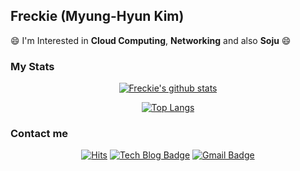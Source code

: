 ## Freckie (Myung-Hyun Kim)

😄 I'm Interested in **Cloud Computing**, **Networking** and also **Soju** 😄

### My Stats

<div align=center>

  [![Freckie's github stats](https://github-readme-stats.vercel.app/api?username=freckie&theme=merko)](https://github.com/anuraghazra/github-readme-stats)
  
</div>

<div align=center>

  [![Top Langs](https://github-readme-stats.vercel.app/api/top-langs/?username=freckie&theme=merko&hide=html)](https://github.com/anuraghazra/github-readme-stats)
  
</div>

### Contact me

<div align=center>

  [![Hits](https://hits.seeyoufarm.com/api/count/incr/badge.svg?url=https%3A%2F%2Fgithub.com%2Ffreckie)](https://hits.seeyoufarm.com)
  [![Tech Blog Badge](http://img.shields.io/badge/-Tech%20Blog-black?style=flat-square&logo=github&link=http://blog.frec.kr/)](http://blog.frec.kr/)
  [![Gmail Badge](https://img.shields.io/badge/-Gmail-d14836?style=flat-square&logo=Gmail&logoColor=white&link=mailto:freckie@frec.kr)](mailto:freckie@frec.kr)
 
</div>

<!-- idea from zzsza/zzsza -->

